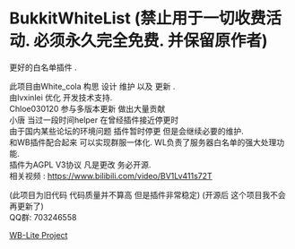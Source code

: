 # BukkitWhiteList (禁止用于一切收费活动. 必须永久完全免费. 并保留原作者)
更好的白名单插件 .

此项目由White_cola 构思 设计 维护 以及 更新 .<br>
由lvxinlei 优化 开发技术支持.<br>
Chloe030120 参与多版本更新 做出大量贡献<br>
小唐 当过一段时间helper 在曾经插件接近停更时<br>
由于国内某些论坛的环境问题 插件暂时停更 但是会继续必要的维护.<br>
和WB插件配合起来 可以实现群服一体化. WL负责了服务器白名单的强大处理功能.<br>
插件为AGPL V3协议 凡是更改 务必开源.<br>
相关视频 : https://www.bilibili.com/video/BV1Lv411s72T<br>

 (此项目为旧代码 代码质量并不算高 但是插件非常稳定) (开源后 这个项目我不会再更新了)<br>
 QQ群: 703246558

[WB-Lite Project](https://github.com/lvyitian1/WB-Lite)
